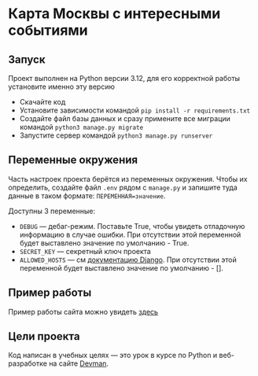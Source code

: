 # Карта Москвы с интересными событиями


## Запуск

Проект выполнен на Python версии 3.12, для его корректной работы установите именно эту версию

- Скачайте код
- Установите зависимости командой `pip install -r requirements.txt`
- Создайте файл базы данных и сразу примените все миграции командой `python3 manage.py migrate`
- Запустите сервер командой `python3 manage.py runserver`

## Переменные окружения

Часть настроек проекта берётся из переменных окружения. Чтобы их определить, создайте файл `.env` рядом с `manage.py` и запишите туда данные в таком формате: `ПЕРЕМЕННАЯ=значение`.

Доступны 3 переменные:
- `DEBUG` — дебаг-режим. Поставьте True, чтобы увидеть отладочную информацию в случае ошибки. При отсутствии этой переменной будет выставлено значение по умолчанию - True.
- `SECRET_KEY` — секретный ключ проекта
- `ALLOWED_HOSTS` — см [документацию Django](https://docs.djangoproject.com/en/3.1/ref/settings/#allowed-hosts). При отсутствии этой переменной будет выставлено значение по умолчанию - [].

## Пример работы

Пример работы сайта можно увидеть [здесь](https://eugene9009.pythonanywhere.com/)
## Цели проекта

Код написан в учебных целях — это урок в курсе по Python и веб-разработке на сайте [Devman](https://dvmn.org).
